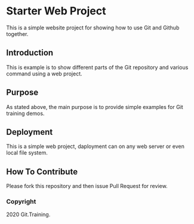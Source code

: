 # Starter Web Project

This is a simple website project for showing how to use Git and Github together.

## Introduction

This is example is to show different parts of the Git repository and various command using a web project.

## Purpose

As stated above, the main purpose is to provide simple examples for Git training demos.

## Deployment

This is a simple web project, daployment can on any web server or even local file system.

## How To Contribute

Please fork this repository and then issue Pull Request for review.

### Copyright

2020 Git.Training.